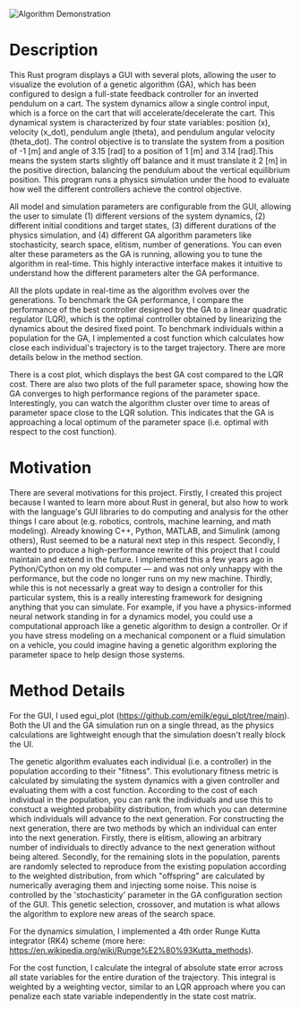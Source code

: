 ![Algorithm Demonstration](assets/example-performance.gif)
# Description
This Rust program displays a GUI with several plots, allowing the user to visualize the evolution of a genetic algorithm (GA), which has been configured to design a full-state feedback controller for an inverted pendulum on a cart. The system dynamics allow a single control input, which is a force on the cart that will accelerate/decelerate the cart. This dynamical system is characterized by four state variables: position (x), velocity (x_dot), pendulum angle (theta), and pendulum angular velocity (theta_dot). The control objective is to translate the system from a position of -1 [m] and angle of 3.15 [rad] to a position of 1 [m] and 3.14 [rad].This means the system starts slightly off balance and it must translate it 2 [m] in the positive direction, balancing the pendulum about the vertical equilibrium position. This program runs a physics simulation under the hood to evaluate how well the different controllers achieve the control objective. 

All model and simulation parameters are configurable from the GUI, allowing the user to simulate (1) different versions of the system dynamics, (2) different initial conditions and target states, (3) different durations of the physics simulation, and (4) different GA algorithm parameters like stochasticity, search space, elitism, number of generations. You can even alter these parameters as the GA is running, allowing you to tune the algorithm in real-time. This highly interactive interface makes it intuitive to understand how the different parameters alter the GA performance.

All the plots update in real-time as the algorithm evolves over the generations. To benchmark the GA performance, I compare the performance of the best controller designed by the GA to a linear quadratic regulator (LQR), which is the optimal controller obtained by linearizing the dynamics about the desired fixed point. To benchmark individuals within a population for the GA, I implemented a cost function which calculates how close each individual's trajectory is to the target trajectory. There are more details below in the method section.

There is a cost plot, which displays the best GA cost compared to the LQR cost. There are also two plots of the full parameter space, showing how the GA converges to high performance regions of the parameter space. Interestingly, you can watch the algorithm cluster over time to areas of parameter space close to the LQR solution. This indicates that the GA is approaching a local optimum of the parameter space (i.e. optimal with respect to the cost function).

# Motivation
There are several motivations for this project. Firstly, I created this project because I wanted to learn more about Rust in general, but also how to work with the language's GUI libraries to do computing and analysis for the other things I care about (e.g. robotics, controls, machine learning, and math modeling). Already knowing C++, Python, MATLAB, and Simulink (among others), Rust seemed to be a natural next step in this respect. Secondly, I wanted to produce a high-performance rewrite of this project that I could maintain and extend in the future. I implemented this a few years ago in Python/Cython on my old computer — and was not only unhappy with the performance, but the code no longer runs on my new machine. Thirdly, while this is not necessarly a great way to design a controller for this particular system, this is a really interesting framework for designing anything that you can simulate. For example, if you have a physics-informed neural network standing in for a dynamics model, you could use a computational approach like a genetic algorithm to design a controller. Or if you have stress modeling on a mechanical component or a fluid simulation on a vehicle, you could imagine having a genetic algorithm exploring the parameter space to help design those systems.

# Method Details
For the GUI, I used egui_plot (https://github.com/emilk/egui_plot/tree/main). Both the UI and the GA simulation run on a single thread, as the physics calculations are lightweight enough that the simulation doesn't really block the UI.

The genetic algorithm evaluates each individual (i.e. a controller) in the population according to their "fitness". This evolutionary fitness metric is calculated by simulating the system dynamics with a given controller and evaluating them with a cost function. According to the cost of each individual in the population, you can rank the individuals and use this to constuct a weighted probability distribution, from which you can determine which individuals will advance to the next generation. For constructing the next generation, there are two methods by which an individual can enter into the next generation. Firstly, there is elitism, allowing an arbitrary number of individuals to directly advance to the next generation without being altered. Secondly, for the remaining slots in the population, parents are randomly selected to reproduce from the existing population according to the weighted distribution, from which "offspring" are calculated by numerically averaging them and injecting some noise. This noise is controlled by the 'stochasticity' parameter in the GA configuration section of the GUI. This genetic selection, crossover, and mutation is what allows the algorithm to explore new areas of the search space.

For the dynamics simulation, I implemented a 4th order Runge Kutta integrator (RK4) scheme (more here: https://en.wikipedia.org/wiki/Runge%E2%80%93Kutta_methods).

For the cost function, I calculate the integral of absolute state error across all state variables for the entire duration of the trajectory. This integral is weighted by a weighting vector, similar to an LQR approach where you can penalize each state variable independently in the state cost matrix.


